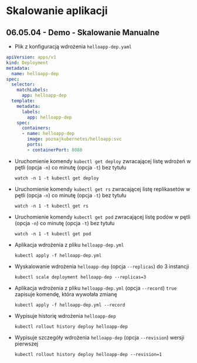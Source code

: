 # Skalowanie aplikacji
## 06.05.04 - Demo - Skalowanie Manualne

- Plik z konfiguracją wdrożenia `helloapp-dep.yaml`
```yaml
apiVersion: apps/v1
kind: Deployment
metadata:
  name: helloapp-dep
spec:
  selector:
    matchLabels:
      app: helloapp-dep
  template:
    metadata:
      labels:
        app: helloapp-dep
    spec:
      containers:
      - name: helloapp-dep
        image: poznajkubernetes/helloapp:svc
        ports:
        - containerPort: 8080
```

- Uruchomienie komendy `kubectl get deploy` zwracającej listę wdrożeń w pętli (opcja `-n`) co minutę (opcja `-t`) bez tytułu

    `watch -n 1 -t kubectl get deploy`  

- Uruchomienie komendy `kubectl get rs` zwracającej listę replikasetów w pętli (opcja `-n`) co minutę (opcja `-t`) bez tytułu

    `watch -n 1 -t kubectl get rs`

- Uruchomienie komendy `kubectl get pod` zwracającej listę podów w pętli (opcja `-n`) co minutę (opcja `-t`) bez tytułu

    `watch -n 1 -t kubectl get pod`
    
- Aplikacja wdrożenia z pliku `helloapp-dep.yml`

    `kubectl apply -f helloapp-dep.yml`
    
- Wyskalowanie wdrożenia `helloapp-dep` (opcja `--replicas`) do 3 instancji

    `kubectl scale deployment helloapp-dep --replicas=3`
    
- Aplikacja wdrożenia z pliku `helloapp-dep.yml` (opcja `--record`) `true` zapisuje komendę, która wywołała zmianę

    `kubectl apply -f helloapp-dep.yml --record`
    
- Wypisuje historię wdrożenia `helloapp-dep`

    `kubectl rollout history deploy helloapp-dep`
    
- Wypisuje szczegóły wdrożenia `helloapp-dep` (opcja `--revision`) wersji pierwszej

    `kubectl rollout history deploy helloapp-dep --revision=1`   